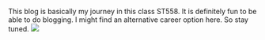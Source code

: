 This blog is basically my journey in this class ST558. It is definitely fun to be able to do blogging. I might find an alternative career option here. So stay tuned.
![]("https://www.google.com/url?sa=i&url=https%3A%2F%2Fwww.udacity.com%2Fcourse%2Fstatistics-for-data-analysis-nanodegree--nd588&psig=AOvVaw0MBpYJYWSuPetSnhlq_PyL&ust=1693505218699000&source=images&cd=vfe&opi=89978449&ved=0CA8QjRxqFwoTCPDxhNv8hIEDFQAAAAAdAAAAABAD")
